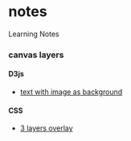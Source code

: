 # notes
Learning Notes


### canvas layers
#### D3js
- [text with image as background](http://jsfiddle.net/xWNR3/2/)

#### CSS
- [3 layers overlay](http://jsfiddle.net/alex2006hw/gbqqmcxv/1/)
